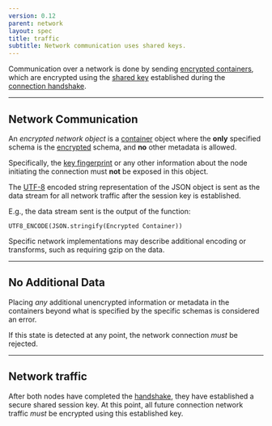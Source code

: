 ```yaml
---
version: 0.12
parent: network
layout: spec
title: traffic
subtitle: Network communication uses shared keys.
---
```



Communication over a network is done by sending
[encrypted containers](../../core/encrypted), which are
encrypted using the [shared key](./shared_key)
established during the [connection handshake](./handshake).

---

## Network Communication

An *encrypted network object* is a [container](../../core/container)
object where the **only** specified schema is the
[encrypted](../../core/encrypted) schema, and **no**
other metadata is allowed.

Specifically, the [key fingerprint](../../core/cryptography#key-fingerprint)
or any other information about the node initiating the connection
must **not** be exposed in this object.

The [UTF-8][w_utf8] encoded string representation of the JSON object
is sent as the data stream for all network traffic after the session
key is established.

E.g., the data stream sent is the output of the function:

	UTF8_ENCODE(JSON.stringify(Encrypted Container))

Specific network implementations may describe additional encoding
or transforms, such as requiring gzip on the data.

---

## No Additional Data

Placing *any* additional unencrypted information or metadata 
in the containers beyond what is specified by the specific schemas
is considered an error.

If this state is detected at any point, the network connection *must*
be rejected.

---

## Network traffic

After both nodes have completed the [handshake](./handshake), they
have established a secure shared session key. At this point, all future
connection network traffic *must* be encrypted using this established key.


[w_utf8]: https://en.wikipedia.org/wiki/UTF-8
